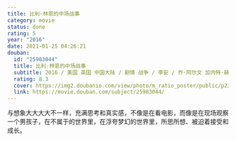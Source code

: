 ```yaml
---
title: 比利·林恩的中场战事
category: movie
status: done
rating: 5
year: "2016"
date: 2021-01-25 04:26:21
douban:
  id: "25983044"
  title: 比利·林恩的中场战事
  subtitle: 2016 / 美国 英国 中国大陆 / 剧情 战争 / 李安 / 乔·阿尔文 加内特·赫德兰
  rating: 8.3
  cover: https://img2.doubanio.com/view/photo/m_ratio_poster/public/p2391542403.jpg
  link: https://movie.douban.com/subject/25983044/
---
```


与想象大大大大不一样，充满思考和真实感，不像是在看电影，而像是在现场观察一个男孩子，在不属于的世界里，在浮夸梦幻的世界里，所思所想、被迫着接受和成长。
